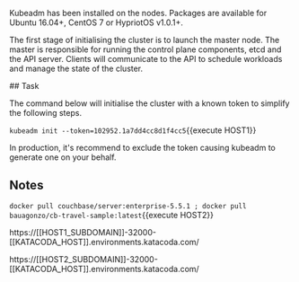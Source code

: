 Kubeadm has been installed on the nodes. Packages are available for Ubuntu 16.04+, CentOS 7 or HypriotOS v1.0.1+.

The first stage of initialising the cluster is to launch the master node. The master is responsible for running the control plane components, etcd and the API server. Clients will communicate to the API to schedule workloads and manage the state of the cluster.

## Task

The command below will initialise the cluster with a known token to simplify the following steps.

`kubeadm init --token=102952.1a7dd4cc8d1f4cc5`{{execute HOST1}}

In production, it's recommend to exclude the token causing kubeadm to generate one on your behalf.

## Notes
`docker pull couchbase/server:enterprise-5.5.1 ; docker pull bauagonzo/cb-travel-sample:latest`{{execute HOST2}}

https://[[HOST1_SUBDOMAIN]]-32000-[[KATACODA_HOST]].environments.katacoda.com/

https://[[HOST2_SUBDOMAIN]]-32000-[[KATACODA_HOST]].environments.katacoda.com/
